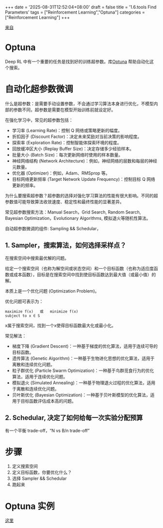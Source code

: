 +++
date = '2025-08-31T12:52:04+08:00'
draft = false
title = '1.6.tools Find Parameters'
tags = ["Reinforcement Learning","Optuna"]
categories = ["Reinforcement Learning"]
+++


[来自](https://www.youtube.com/watch?v=AidFTOdGNFQ)

# Optuna

Deep RL 中有一个重要的任务是找到好的训练超参数。库[Optuna](https://optuna.org/) 帮助自动化这个搜索。


# 自动化超参数微调

什么是超参数：是需要手动设置参数，不会通过学习算法本身进行优化，不模型内部的参数不同，超参数是需要在模型开始训练前就设定好。

在强化学习中，常见的超参数包括：

  - 学习率 (Learning Rate)：控制 Q 网络或策略更新的幅度。
  - 折扣因子 (Discount Factor)：决定未来奖励对当前决策的影响程度。
  - 探索率 (Exploration Rate)：控制智能体探索环境的程度。
  - 回放缓冲区大小 (Replay Buffer Size)：决定存储多少经验样本。
  - 批量大小 (Batch Size)：每次更新网络时使用的样本数量。
  - 神经网络结构 (Network Architecture)：例如，神经网络的层数和每层的神经元数量。
  - 优化器 (Optimizer)：例如，Adam、RMSprop 等。
  - 目标网络更新频率 (Target Network Update Frequency)：控制目标 Q 网络更新的频率。

为什么要搜索超参数？超参数的选择对强化学习算法的性能有很大影响。不同的超参数值可能导致算法收敛速度、稳定性和最终性能的显著差异。

常见超参数搜索方法：Manual Search，Grid Search, Random Search, Bayesian Optimization，Evolutionary Algorithms, 模拟退火等随机性算法。


自动超参数微调的组件: Sampling && Schedular，

## 1. Sampler，搜索算法，如何选择采样点？

在搜索空间中搜索最优解的问题。

给定一个搜索空间（也称为解空间或状态空间）和一个目标函数（也称为适应度函数或成本函数），目标是在搜索空间中找到使目标函数达到最大值（或最小值）的解。

本质上是一个优化问题 (Optimization Problem)。

优化问题可表示为：
~~~
maximize f(x)   或   minimize f(x)
subject to x ∈ S
~~~

x属于搜索空间，找到一个x使得目标函数最大化或最小化。

常见解法：

  - 梯度下降 (Gradient Descent)：一种基于梯度的优化算法，适用于连续可导的目标函数。
  - 遗传算法 (Genetic Algorithm)：一种基于生物进化思想的优化算法，适用于离散和连续优化问题。
  - 粒子群优化 (Particle Swarm Optimization)：一种基于鸟群觅食行为的优化算法，适用于连续优化问题。
  - 模拟退火 (Simulated Annealing)：一种基于物理退火过程的优化算法，适用于离散和连续优化问题。
  - 贝叶斯优化 (Bayesian Optimization)：一种基于贝叶斯模型的优化算法，适用于目标函数评估成本高的问题。


## 2. Schedular, 决定了如何给每一次实验分配预算

有一个平衡 trade-off，“N vs B/n trade-off”

# 步骤

1. 定义搜索空间
2. 定义目标函数，你要优化什么？
3. 选择 Sampler && Schedular
4. 跑起来

# Optuna 实例

[这里](https://youtu.be/ihP7E76KGOI)
